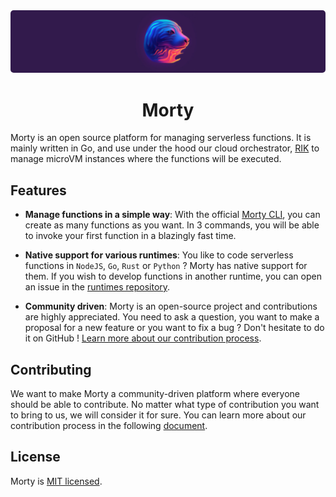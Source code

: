 <div align="center">
    <img style="border-radius: 5px" src="https://raw.githubusercontent.com/morty-faas/.github/main/assets/morty.jpg" alt="morty-logo">
    <h1>Morty</h1>
</div>

Morty is an open source platform for managing serverless functions. It is mainly written in Go, and use under the hood our cloud orchestrator, [RIK](https://github.com/rik-org/rik) to manage microVM instances where the functions will be executed.

## Features

- **Manage functions in a simple way**: With the official [Morty CLI](https://github.com/morty-faas/cli), you can create as many functions as you want. In 3 commands, you will be able to invoke your first function in a blazingly fast time.

- **Native support for various runtimes**: You like to code serverless functions in `NodeJS`, `Go`, `Rust` or `Python` ? Morty has native support for them. If you wish to develop functions in another runtime, you can open an issue in the [runtimes repository](https://github.com/morty-faas/runtimes).
  
- **Community driven**: Morty is an open-source project and contributions are highly appreciated. You need to ask a question, you want to make a proposal for a new feature or you want to fix a bug ? Don&apos;t hesitate to do it on GitHub ! [Learn more about our contribution process](#contributing).

## Contributing

We want to make Morty a community-driven platform where everyone should be able to contribute. No matter what type of contribution you want to bring to us, we will consider it for sure. You can learn more about our contribution process in the following [document](#).

## License

Morty is [MIT licensed](../LICENSE).
